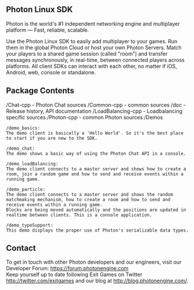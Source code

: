 
Photon Linux SDK
------------------------------------------

Photon is the world's #1 independent networking engine and multiplayer platform — Fast, reliable, scalable.

Use the Photon Linux SDK to easily add multiplayer to your games.
Run them in the global Photon Cloud or host your own Photon Servers.
Match your players to a shared game session (called "room") and transfer messages synchronously, in real-time, between connected players across platforms.
All client SDKs can interact with each other, no matter if iOS, Android, web, console or standalone.


Package Contents
------------------------------------------

/Chat-cpp            - Photon Chat sources
/Common-cpp          - common sources
/doc                 - Release history, API documentation
/LoadBalancing-cpp   - Loadbalancing specific sources
/Photon-cpp          - common Photon sources
/Demos

	/demo_basics:
	The demo client is basically a 'Hello World'. So it's the best place to start if you are new to the SDK.

	/demo_chat:
	The demo shows a basic way of using the Photon Chat API in a console.

	/demo_loadBalancing:
	The demo client connects to a master server and shows how to create a room, join a random game and how to send and receive events within a running game.

	/demo_particle:
	The demo client connects to a master server and shows the random matchmaking mechanism, how to create a room and how to send and receive events within a running game.
	Blocks are being moved automatically and the positions are updated in realtime between clients. This is a console application.

	/demo_typeSupport:
	This demo displays the proper use of Photon's serializable data types.


Contact
------------------------------------------

To get in touch with other Photon developers and our engineers, visit our Developer Forum:
https://forum.photonengine.com  
Keep yourself up to date following Exit Games on Twitter http://twitter.com/exitgames
and our blog at http://blog.photonengine.com/.